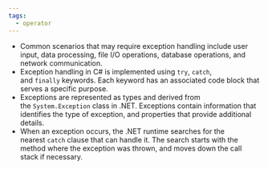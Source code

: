 ```yaml
---
tags:
  - operator
---
```


- Common scenarios that may require exception handling include user input, data processing, file I/O operations, database operations, and network communication.
- Exception handling in C# is implemented using `try`, `catch`, and `finally` keywords. Each keyword has an associated code block that serves a specific purpose.
- Exceptions are represented as types and derived from the `System.Exception` class in .NET. Exceptions contain information that identifies the type of exception, and properties that provide additional details.
- When an exception occurs, the .NET runtime searches for the nearest `catch` clause that can handle it. The search starts with the method where the exception was thrown, and moves down the call stack if necessary.
